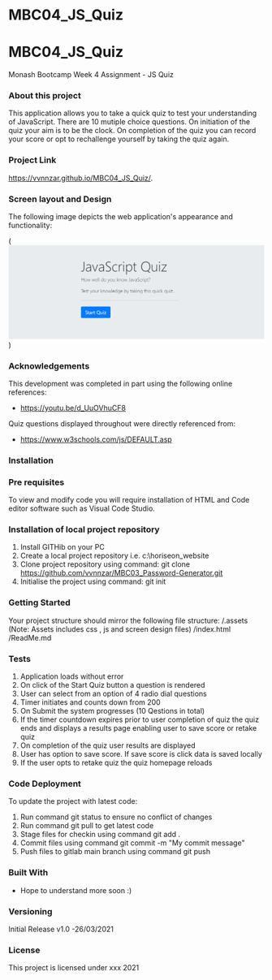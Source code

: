 # MBC04_JS_Quiz

# MBC04_JS_Quiz

Monash Bootcamp Week 4 Assignment - JS Quiz

### About this project

This application allows you to take a quick quiz to test your understanding of JavaScript.
There are 10 mutiple choice questions.  On initiation of the quiz your aim is to be the clock.
On completion of the quiz you can record your score or opt to rechallenge yourself by taking the quiz again.

### Project Link 
https://vvnnzar.github.io/MBC04_JS_Quiz/. 


### Screen layout and Design
The following image depicts the web application's appearance and functionality:

(![Quiz Screen Design](https://github.com/vvnnzar/MBC04_JS_Quiz/blob/main/assets/screen%20design/screen%20design.png))


### Acknowledgements

This development was completed in part using the following online references:
* https://youtu.be/d_UuOVhuCF8

Quiz questions displayed throughout were directly referenced from:
* https://www.w3schools.com/js/DEFAULT.asp


### Installation

### Pre requisites

To view and modify code you will require installation of HTML and Code editor software such as Visual Code Studio. 

### Installation of local project repository

1. Install GITHib on your PC
2. Create a local project repository i.e. c:\horiseon_website
3. Clone project repository using command: git clone https://github.com/vvnnzar/MBC03_Password-Generator.git
4. Initialise the project using command: git init


### Getting Started
Your project structure should mirror the following file structure:
/.assets  (Note: Assets includes css , js and screen design files)
/index.html
/ReadMe.md

### Tests
1. Application loads without error
2. On click of the Start Quiz button a question is rendered
3. User can select from an option of 4 radio dial questions
4. Timer initiates and counts down from 200
4. On Submit the system progresses (10 Qestions in total)
5. If the timer countdown expires prior to user completion of quiz the quiz ends and displays a results page enabling user to save score or retake quiz
6. On completion of the quiz user results are displayed 
7. User has option to save score.  If save score is click data is saved locally
8. If the user opts to retake quiz the quiz homepage reloads


### Code Deployment
To update the project with latest code:
1. Run command git status to ensure no conflict of changes
2. Run command git pull to get latest code
3. Stage files for checkin using command git add .
4. Commit files using command git commit -m "My commit message"
5. Push files to gitlab main branch using command git push

### Built With
* Hope to understand more soon :) 

### Versioning

Initial Release v1.0 -26/03/2021

### License

This project is licensed under xxx 2021

